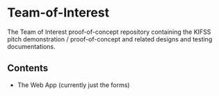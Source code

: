 # Team-of-Interest
The Team of Interest proof-of-concept repository containing the KIFSS pitch demonstration / proof-of-concept and related designs and testing documentations. <br>

## Contents
- The Web App (currently just the forms)
